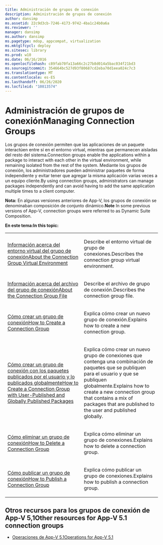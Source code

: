 ```yaml
---
title: Administración de grupos de conexión
description: Administración de grupos de conexión
author: dansimp
ms.assetid: 22c9d3cb-7246-4173-9742-4ba1c24b0a6a
ms.reviewer: ''
manager: dansimp
ms.author: dansimp
ms.pagetype: mdop, appcompat, virtualization
ms.mktglfcycl: deploy
ms.sitesec: library
ms.prod: w10
ms.date: 06/16/2016
ms.openlocfilehash: c89fab70fa13a66c2c27b8d014a5bac034f21bd3
ms.sourcegitcommit: 354664bc527d93f80687cd2eba70d1eea024c7c3
ms.translationtype: MT
ms.contentlocale: es-ES
ms.lasthandoff: 06/26/2020
ms.locfileid: "10813574"
---
```

# <span data-ttu-id="52b13-103">Administración de grupos de conexión</span><span class="sxs-lookup"><span data-stu-id="52b13-103">Managing Connection Groups</span></span>


<span data-ttu-id="52b13-104">Los grupos de conexión permiten que las aplicaciones de un paquete interactúen entre sí en el entorno virtual, mientras que permanecen aisladas del resto del sistema.</span><span class="sxs-lookup"><span data-stu-id="52b13-104">Connection groups enable the applications within a package to interact with each other in the virtual environment, while remaining isolated from the rest of the system.</span></span> <span data-ttu-id="52b13-105">Mediante los grupos de conexión, los administradores pueden administrar paquetes de forma independiente y evitar tener que agregar la misma aplicación varias veces a un equipo cliente.</span><span class="sxs-lookup"><span data-stu-id="52b13-105">By using connection groups, administrators can manage packages independently and can avoid having to add the same application multiple times to a client computer.</span></span>

<span data-ttu-id="52b13-106">**Nota:**  En algunas versiones anteriores de App-V, los grupos de conexión se denominaban composición de conjunto dinámico.</span><span class="sxs-lookup"><span data-stu-id="52b13-106">**Note** In some previous versions of App-V, connection groups were referred to as Dynamic Suite Composition.</span></span>

 

**<span data-ttu-id="52b13-107">En este tema:</span><span class="sxs-lookup"><span data-stu-id="52b13-107">In this topic:</span></span>**

<table>
<colgroup>
<col width="50%" />
<col width="50%" />
</colgroup>
<tbody>
<tr class="odd">
<td align="left"><p><a href="about-the-connection-group-virtual-environment51.md" data-raw-source="[About the Connection Group Virtual Environment](about-the-connection-group-virtual-environment51.md)"><span data-ttu-id="52b13-108">Información acerca del entorno virtual del grupo de conexión</span><span class="sxs-lookup"><span data-stu-id="52b13-108">About the Connection Group Virtual Environment</span></span></a></p></td>
<td align="left"><p><span data-ttu-id="52b13-109">Describe el entorno virtual de grupo de conexiones.</span><span class="sxs-lookup"><span data-stu-id="52b13-109">Describes the connection group virtual environment.</span></span></p></td>
</tr>
<tr class="even">
<td align="left"><p><a href="about-the-connection-group-file51.md" data-raw-source="[About the Connection Group File](about-the-connection-group-file51.md)"><span data-ttu-id="52b13-110">Información acerca del archivo del grupo de conexión</span><span class="sxs-lookup"><span data-stu-id="52b13-110">About the Connection Group File</span></span></a></p></td>
<td align="left"><p><span data-ttu-id="52b13-111">Describe el archivo de grupo de conexión.</span><span class="sxs-lookup"><span data-stu-id="52b13-111">Describes the connection group file.</span></span></p></td>
</tr>
<tr class="odd">
<td align="left"><p><a href="how-to-create-a-connection-group51.md" data-raw-source="[How to Create a Connection Group](how-to-create-a-connection-group51.md)"><span data-ttu-id="52b13-112">Cómo crear un grupo de conexión</span><span class="sxs-lookup"><span data-stu-id="52b13-112">How to Create a Connection Group</span></span></a></p></td>
<td align="left"><p><span data-ttu-id="52b13-113">Explica cómo crear un nuevo grupo de conexión.</span><span class="sxs-lookup"><span data-stu-id="52b13-113">Explains how to create a new connection group.</span></span></p></td>
</tr>
<tr class="even">
<td align="left"><p><a href="how-to-create-a-connection-group-with-user-published-and-globally-published-packages51.md" data-raw-source="[How to Create a Connection Group with User-Published and Globally Published Packages](how-to-create-a-connection-group-with-user-published-and-globally-published-packages51.md)"><span data-ttu-id="52b13-114">Cómo crear un grupo de conexión con los paquetes publicados por el usuario y lo publicados globalmente</span><span class="sxs-lookup"><span data-stu-id="52b13-114">How to Create a Connection Group with User-Published and Globally Published Packages</span></span></a></p></td>
<td align="left"><p><span data-ttu-id="52b13-115">Explica cómo crear un nuevo grupo de conexiones que contenga una combinación de paquetes que se publiquen para el usuario y que se publiquen globalmente.</span><span class="sxs-lookup"><span data-stu-id="52b13-115">Explains how to create a new connection group that contains a mix of packages that are published to the user and published globally.</span></span></p></td>
</tr>
<tr class="odd">
<td align="left"><p><a href="how-to-delete-a-connection-group51.md" data-raw-source="[How to Delete a Connection Group](how-to-delete-a-connection-group51.md)"><span data-ttu-id="52b13-116">Cómo eliminar un grupo de conexión</span><span class="sxs-lookup"><span data-stu-id="52b13-116">How to Delete a Connection Group</span></span></a></p></td>
<td align="left"><p><span data-ttu-id="52b13-117">Explica cómo eliminar un grupo de conexiones.</span><span class="sxs-lookup"><span data-stu-id="52b13-117">Explains how to delete a connection group.</span></span></p></td>
</tr>
<tr class="even">
<td align="left"><p><a href="how-to-publish-a-connection-group51.md" data-raw-source="[How to Publish a Connection Group](how-to-publish-a-connection-group51.md)"><span data-ttu-id="52b13-118">Cómo publicar un grupo de conexión</span><span class="sxs-lookup"><span data-stu-id="52b13-118">How to Publish a Connection Group</span></span></a></p></td>
<td align="left"><p><span data-ttu-id="52b13-119">Explica cómo publicar un grupo de conexiones.</span><span class="sxs-lookup"><span data-stu-id="52b13-119">Explains how to publish a connection group.</span></span></p></td>
</tr>
</tbody>
</table>

 






## <span data-ttu-id="52b13-120">Otros recursos para los grupos de conexión de App-V 5,1</span><span class="sxs-lookup"><span data-stu-id="52b13-120">Other resources for App-V 5.1 connection groups</span></span>


-   [<span data-ttu-id="52b13-121">Operaciones de App-V 5.1</span><span class="sxs-lookup"><span data-stu-id="52b13-121">Operations for App-V 5.1</span></span>](operations-for-app-v-51.md)

 

 





